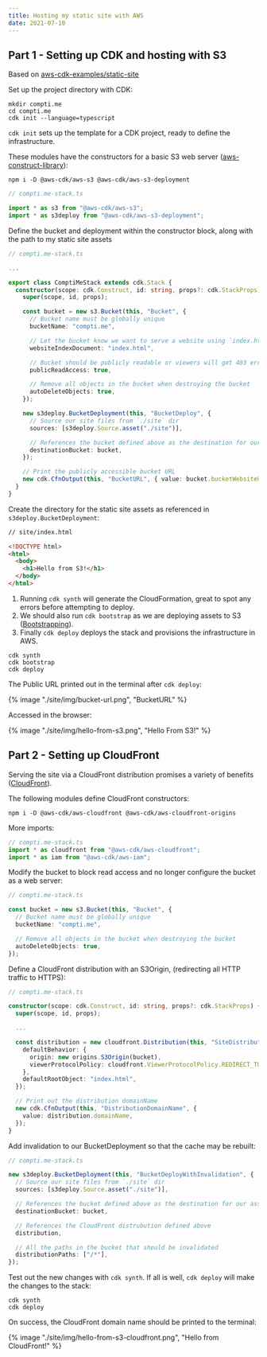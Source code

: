 ```yaml
---
title: Hosting my static site with AWS
date: 2021-07-10
---
```


## Part 1 - Setting up CDK and hosting with S3

Based on [aws-cdk-examples/static-site](https://github.com/aws-samples/aws-cdk-examples/blob/master/typescript/static-site/static-site.ts)

Set up the project directory with CDK:

```shell
mkdir compti.me
cd compti.me
cdk init --language=typescript
```

`cdk init` sets up the template for a CDK project, ready to define the infrastructure.

These modules have the constructors for a basic S3 web server ([aws-construct-library](https://docs.aws.amazon.com/cdk/api/latest/docs/aws-construct-library.html)):

```shell
npm i -D @aws-cdk/aws-s3 @aws-cdk/aws-s3-deployment
```

```ts
// compti.me-stack.ts

import * as s3 from "@aws-cdk/aws-s3";
import * as s3deploy from "@aws-cdk/aws-s3-deployment";
```

Define the bucket and deployment within the constructor block, along with the path
to my static site assets

```ts
// compti.me-stack.ts

...

export class ComptiMeStack extends cdk.Stack {
  constructor(scope: cdk.Construct, id: string, props?: cdk.StackProps) {
    super(scope, id, props);

    const bucket = new s3.Bucket(this, "Bucket", {
      // Bucket name must be globally unique
      bucketName: "compti.me",

      // Let the bucket know we want to serve a website using `index.html`
      websiteIndexDocument: "index.html",

      // Bucket should be publicly readable or viewers will get 403 error code
      publicReadAccess: true,

      // Remove all objects in the bucket when destroying the bucket
      autoDeleteObjects: true,
    });

    new s3deploy.BucketDeployment(this, "BucketDeploy", {
      // Source our site files from `./site` dir
      sources: [s3deploy.Source.asset("./site")],

      // References the bucket defined above as the destination for our assets
      destinationBucket: bucket,
    });

    // Print the publicly accessible bucket URL
    new cdk.CfnOutput(this, "BucketURL", { value: bucket.bucketWebsiteUrl });
  }
}
```

Create the directory for the static site assets as referenced in `s3deploy.BucketDeployment`:

```html
// site/index.html

<!DOCTYPE html>
<html>
  <body>
    <h1>Hello from S3!</h1>
  </body>
</html>
```

1. Running `cdk synth` will generate the CloudFormation, great to spot any errors
   before attempting to deploy.
2. We should also run `cdk bootstrap` as we are deploying assets to S3 ([Bootstrapping](https://docs.aws.amazon.com/cdk/latest/guide/bootstrapping.html)).
3. Finally `cdk deploy` deploys the stack and provisions the infrastructure in AWS.

```shell
cdk synth
cdk bootstrap
cdk deploy
```

The Public URL printed out in the terminal after `cdk deploy`:

{% image "./site/img/bucket-url.png", "BucketURL" %}

Accessed in the browser:

{% image "./site/img/hello-from-s3.png", "Hello From S3!" %}

## Part 2 - Setting up CloudFront

Serving the site via a CloudFront distribution promises a variety of benefits ([CloudFront](https://aws.amazon.com/cloudfront/)).

The following modules define CloudFront constructors:

```shell
npm i -D @aws-cdk/aws-cloudfront @aws-cdk/aws-cloudfront-origins
```

More imports:

```ts
// compti.me-stack.ts
import * as cloudfront from "@aws-cdk/aws-cloudfront";
import * as iam from "@aws-cdk/aws-iam";
```

Modify the bucket to block read access and no longer configure the bucket as a
web server:

```ts
// compti.me-stack.ts

const bucket = new s3.Bucket(this, "Bucket", {
  // Bucket name must be globally unique
  bucketName: "compti.me",

  // Remove all objects in the bucket when destroying the bucket
  autoDeleteObjects: true,
});
```

Define a CloudFront distribution with an S3Origin, (redirecting all HTTP traffic
to HTTPS):

```ts
// compti.me-stack.ts

constructor(scope: cdk.Construct, id: string, props?: cdk.StackProps) {
  super(scope, id, props);

  ...

  const distribution = new cloudfront.Distribution(this, "SiteDistribution", {
    defaultBehavior: {
      origin: new origins.S3Origin(bucket),
      viewerProtocolPolicy: cloudfront.ViewerProtocolPolicy.REDIRECT_TO_HTTPS,
    },
    defaultRootObject: "index.html",
  });

  // Print out the distribution domainName
  new cdk.CfnOutput(this, "DistributionDomainName", {
    value: distribution.domainName,
  });
}
```

Add invalidation to our BucketDeployment so that the cache may be rebuilt:

```ts
// compti.me-stack.ts

new s3deploy.BucketDeployment(this, "BucketDeployWithInvalidation", {
  // Source our site files from `./site` dir
  sources: [s3deploy.Source.asset("./site")],

  // References the bucket defined above as the destination for our assets
  destinationBucket: bucket,

  // References the CloudFront distrubution defined above
  distribution,

  // All the paths in the bucket that should be invalidated
  distributionPaths: ["/*"],
});
```

Test out the new changes with `cdk synth`. If all is well, `cdk deploy` will make
the changes to the stack:

```shell
cdk synth
cdk deploy
```

On success, the CloudFront domain name should be printed to the terminal:

{% image "./site/img/hello-from-s3-cloudfront.png", "Hello from CloudFront!" %}
